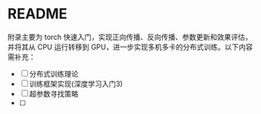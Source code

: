# README

附录主要为 torch 快速入门，实现正向传播、反向传播、参数更新和效果评估，并将其从 CPU 运行转移到 GPU，进一步实现多机多卡的分布式训练。以下内容需补充：

- [ ] 分布式训练理论
- [ ] 训练框架实现(深度学习入门3)
- [ ] 超参数寻找策略
- [ ] 
